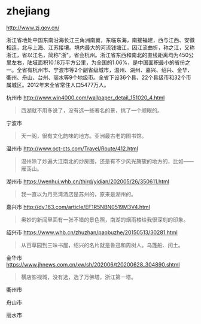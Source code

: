 # zhejiang

http://www.zj.gov.cn/

浙江省地处中国东南沿海长江三角洲南翼，东临东海，南接福建，西与江西、安徽相连，北与上海、江苏接壤。境内最大的河流钱塘江，因江流曲折，称之江，又称浙江，省以江名，简称"浙"。省会杭州。浙江省东西和南北的直线距离均为450公里左右，陆域面积10.18万平方公里，为全国的1.06%，是中国面积最小的省份之一。全省有杭州市、宁波市等2个副省级城市，温州、湖州、嘉兴、绍兴、金华、衢州、舟山、台州、丽水等9个地级市。全省下设36个县、22个县级市和32个市属城区。2012年末全省常住人口5477万人。

杭州市 http://www.win4000.com/wallpaper_detail_151020_4.html

> 西湖就不用多说了，没有选一些著名的景，挑了一个顺眼的。

宁波市 

> 天一阁，很有文化韵味的地方。亚洲最古老的图书馆。

温州市 http://www.oct-cts.com/Travel/Route/412.html

> 温州除了炒遍大江南北的炒房图，还是有不少风光旖旎的地方的，比如——雁荡山。

湖州市 https://wenhui.whb.cn/third/yidian/202005/26/350611.html

> 我一直以为月亮湾酒店是苏州的，原来是湖州的。

嘉兴市 http://dy.163.com/article/EF1R5NBN0519M3V4.html

> 奥妙的新闻里面有一张不错的景色照，南湖的烟雨楼给我很深刻的印象。

绍兴市 https://www.whb.cn/zhuzhan/paobuzhe/20150513/30281.html

> 从百草园到三味书屋，绍兴的名片就是鲁迅和周树人。乌篷船、闰土。

金华市 https://www.jhnews.com.cn/xw/sh/202006/t20200628_304890.shtml

> 横店影视城，没有选，选了万佛塔，浙江第一塔。

衢州市

舟山市

丽水市